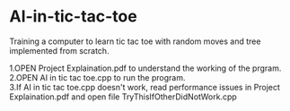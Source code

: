 # AI-in-tic-tac-toe
Training a computer to learn tic tac toe with random moves and tree implemented from scratch.

1.OPEN Project Explaination.pdf to understand the working of the prgram.    
2.OPEN AI in tic tac toe.cpp to run the program.    
3.If AI in tic tac toe.cpp doesn't work, read performance issues in Project Explaination.pdf and open file TryThisIfOtherDidNotWork.cpp
